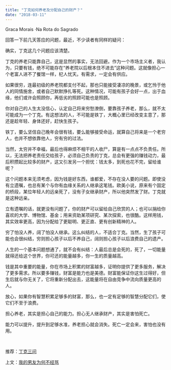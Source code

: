 ```yaml
---
title: "丁克如何养老及分配自己的财产？"
date: "2018-03-11"
---
```


Graca Morais ·Na Rota do Sagrado

回答一下前几天答应的问题，最近，不少读者有同样的疑问：

确实，丁克这几个问题应该清楚。

丁克的养老只能靠自己，这是显然的事实，无法回避。作为一个市场主义者，我认为，只要有钱，绝不可能存在“养老院以后根本住不进去”这种问题。这就像担心一个老富人进不了餐馆一样，杞人忧天。有需求，一定会有供应。

如果很穷，连最初级的养老院都支付不起，那也只能接受凄凉的晚景，或乞怜于他人的同情施舍，或者自己默默挣扎等死。这种情况，可能有孩子会好一点，出于血缘，他们或许会照顾你，再低劣的照顾可能也是照顾。

你对自己的人生太没信心，认定自己将来穷愁潦倒，要靠孩子养老，那么，就不太可能成为一个丁克。有这想法的人，不可能是铁丁，大概心里已经改变主意了，那还是趁年轻、身体还好，赶快生孩子。

铁丁，要么坚信自己晚年会很有钱，要么能够接受命运，就算自己将来是一个老穷人，也并不想依靠他人，穷有穷的过法。

当然，太穷并不幸福，最后也得麻烦不相干的人收尸，算是有一点点不负责任。所以，无法把养老责任交给孩子，必须自己负责的丁克，总会有更强的赚钱动力，最后积攒起比较多的财产，这又引发另一个担忧：钱太多，到死也花不完，留给谁呢？

这个问题本来无须考虑，因为钱是好东西，谁都爱，不存在没人要的问题。即使没有立遗嘱，也总有某个与你有血缘关系的人继承这笔钱。欧美小说，原来有个固定的桥段，某位年轻人的远亲死了，没有子女继承财产，所以他突然发了财。丁克就是这种远亲。

立有遗嘱的话，就更没有问题了，你的财产可以留给自己欣赏的人；也可以捐给你喜欢的大学、博物馆、基金；用来资助某项研究、某次探索，也很酷。这样用钱，其实效率更高，因为分配给了更聪明、更正直、更有创新精神的人。

穷了怕没人养，阔了怕没人继承。这么纠结的人，不适合丁克。当然，生了孩子可能也会很纠结，穷则担心孩子以后不养自己，阔则担心孩子以后浪费自己的遗产。

人生的一个基本问题想通了，就不会有纠结：人最后总是会死的，死了，一切能量就得还给这个世界，你可还的能量越多，你一生的质量越高。

钱是其中重要的能量，你在市场上积累的财富越多，证明你提供了更多服务，解决了更多需求。所以要多赚钱，财富是能力也是美德。财富能保证你这生过得好，但生后就与你无关了，它将重新分配出去，这能量将在自由竞争中流向质量更高的人。

放心，如果你有智慧积累足够多的财富，那么，也一定有足够的智慧分配它们，使它们不至于浪费。

担心养老，其实是担心自己的能力。担心无人继承财产，其实是害怕死亡。

能力可以提升，提升到足够水准，养老担心就会消失。死亡一定会来，害怕也没有用。

 

推荐：[丁克三问](http://mp.weixin.qq.com/s?__biz=MjM5NDU0Mjk2MQ==&mid=200305756&idx=1&sn=4d72b92e744ba650acdb22dc3b5eb6c0&scene=21#wechat_redirect)

上文：[我的男友为何不经骂](http://mp.weixin.qq.com/s?__biz=MjM5NDU0Mjk2MQ==&mid=2651626109&idx=1&sn=5f9f6de4fce7c27ec5f532600e5adc0e&chksm=bd7e1e638a099775cf5a23ac77f76933320be22a22a2d5509b929cf71ea8ac81615857a21595&scene=21#wechat_redirect)
